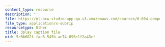 ```yaml
---
content_type: resource
description: ''
file: https://ol-ocw-studio-app-qa.s3.amazonaws.com/courses/6-004-computation-structures-spring-2017/5c8b682ffac6545bac74896e1f2a48cf_LW-8wbtPQIE.vtt
file_type: application/x-subrip
resourcetype: Other
title: 3play caption file
uid: 5c8b682f-fac6-545b-ac74-896e1f2a48cf
---
```

